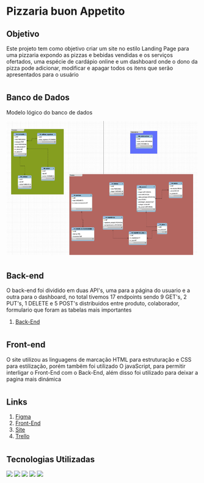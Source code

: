 # Pizzaria buon Appetito

## Objetivo
Este projeto tem como objetivo criar um site no estilo Landing Page para uma pizzaria expondo as pizzas e bebidas vendidas e os serviços ofertados, uma espécie de 
cardápio online e um dashboard onde o dono da pizza pode adicionar, modificar e apagar todos os itens que serão apresentados para o usuário

#

## Banco de Dados

Modelo lógico do banco de dados 

<img height="350em" width="500em" src="./img/bancoLogico.jpg" alt="">   

#

## Back-end

O back-end foi dividido em duas API's, uma para a página do usuario e a outra para o dashboard, no total tivemos 17 endpoints sendo 9 GET's, 2 PUT's, 1 DELETE e 5 POST's distribuidos entre produto, colaborador, formulario que foram as tabelas mais importantes

1. <a href="https://github.com/HeitorPontieri/pizza-backend">Back-End</a>

#

## Front-end

O site utilizou as linguagens de marcação HTML para estruturação e CSS para estilização, porém tambëm foi utilizado O javaScript, para permitir interligar o Front-End com o Back-End, além disso foi utilizado para deixar a pagina mais dinámica 

#

## Links

1. <a href="https://www.figma.com/file/uTX3Cw8bLut5730zDGhfGL/pizzaria-buon-appetito?node-id=0%3A1&t=w1gHPveDjE40PFfA-3"> Figma</a>
2. <a href="https://github.com/HeitorPontieri/pizza-frontend">Front-End</a>
3. <a href="heitorpontieri.github.io/pizza-frontend/">Site</a>
4. <a href="https://trello.com/b/V7khdlyk/buon-appetito"> Trello</a>

#

## Tecnologias Utilizadas

<img height="40em" src="https://cdn.jsdelivr.net/gh/devicons/devicon/icons/vscode/vscode-original.svg" /> <img height="40em" src="https://cdn.iconscout.com/icon/free/png-128/postman-3521648-2945092.png"/>
<img height="40em" src="https://cdn.jsdelivr.net/gh/devicons/devicon/icons/figma/figma-original.svg" /> <img height="40em" src="https://cdn.jsdelivr.net/gh/devicons/devicon/icons/git/git-original.svg" /> 
<img height="40em" src="https://dashboard.snapcraft.io/site_media/appmedia/2020/04/mysql-workbench.png">

           






